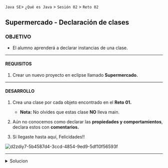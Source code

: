 
`Java SE`> `¿Qué es Java` > `Sesión 02` > `Reto 02`	

## Supermercado - Declaración de clases

### OBJETIVO

- El alumno aprenderá a declarar instancias de una clase.

<hr>

#### REQUISITOS

1. Crear un nuevo proyecto en eclipse llamado <b>Supermercado.</b>

<hr>

#### DESARROLLO

1. Crea una clase por cada objeto encontrado en el <b>Reto 01.</b>
   - <b>Nota:</b> No olvides que estas clase <b>NO</b> lleva main.
   
2. Aún no conocemos como declarar las <b>propiedades y comportamientos</b>, declara estos con <b>comentarios.</b>

3. Si llegaste hasta aquí, Felicidades!!

![d2zdiy7-5b4587d4-3ccd-4854-9ed9-5df10f56593f](https://user-images.githubusercontent.com/56565204/67222356-c38ddc00-f3f2-11e9-93a0-f6fbfc420ab5.png)

<hr>

<details>
	<summary>Solucion</summary>
	<p> 1. Crear un nuevo proyecto llamado <b>Supermercado.</b> </p>
	<p> 2. Crear una clase por cada objeto encontrado en el <b>Reto 01</b>. </p>
	<p> Solución - clases declaradas: <b>Usuario, Pedido y Producto</b> </p>
</details>
